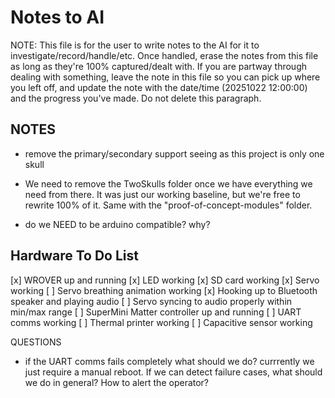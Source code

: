 # Notes to AI

NOTE: This file is for the user to write notes to the AI for it to investigate/record/handle/etc. Once handled, erase the notes from this file as long as they're 100% captured/dealt with. If you are partway through dealing with something, leave the note in this file so you can pick up where you left off, and update the note with the date/time (20251022 12:00:00) and the progress you've made. Do not delete this paragraph.

## NOTES

- remove the primary/secondary support seeing as this project is only one skull

- We need to remove the TwoSkulls folder once we have everything we need from there. It was just our working baseline, but we're free to rewrite 100% of it. Same with the "proof-of-concept-modules" folder.

- do we NEED to be arduino compatible? why?

## Hardware To Do List
[x] WROVER up and running
[x] LED working
[x] SD card working
[x] Servo working
[ ] Servo breathing animation working
[x] Hooking up to Bluetooth speaker and playing audio
[ ] Servo syncing to audio properly within min/max range
[ ] SuperMini Matter controller up and running
[ ] UART comms working
[ ] Thermal printer working
[ ] Capacitive sensor working

QUESTIONS
- if the UART comms fails completely what should we do? currrently we just require a manual reboot. If we can detect failure cases, what should we do in general? How to alert the operator?
